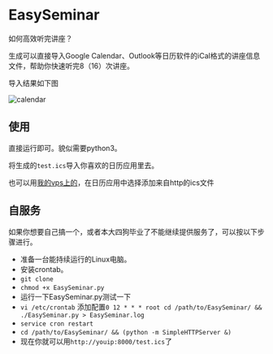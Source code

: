 # EasySeminar

如何高效听完讲座？

生成可以直接导入Google Calendar、Outlook等日历软件的iCal格式的讲座信息文件，帮助你快速听完8（16）次讲座。

导入结果如下图

![calendar](http://7xkunb.com1.z0.glb.clouddn.com/public/16-11-19/48941389.jpg)

## 使用

直接运行即可。貌似需要python3。

将生成的`test.ics`导入你喜欢的日历应用里去。

也可以用[我的vps上的](http://vps.mickir.me:8000/test.ics)，在日历应用中选择添加来自http的ics文件

## 自服务

如果你想要自己搞一个，或者本大四狗毕业了不能继续提供服务了，可以按以下步骤进行。

* 准备一台能持续运行的Linux电脑。
* 安装crontab。
* `git clone`
* `chmod +x EasySeminar.py`
* 运行一下EasySeminar.py测试一下
* `vi /etc/crontab` 添加配置`0 12 * * * root cd /path/to/EasySeminar/ && ./EasySeminar.py > EasySeminar.log`
* `service cron restart`
* `cd /path/to/EasySeminar/ && (python -m SimpleHTTPServer &)`
* 现在你就可以用`http://youip:8000/test.ics`了

